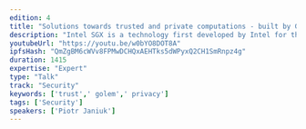 ```yaml
---
edition: 4
title: "Solutions towards trusted and private computations - built by Golem for the wider ecosystem"
description: "Intel SGX is a technology first developed by Intel for the protection of code and data. This an extremely promising technology that will contribute to the development of the blockchain space and is focusing efforts on solutions and further development.Our hard work has allowed us to be positioned as the most advanced team in this field. We are building this solution and open-sourcing it because we believe that our user-friendly product will enable many projects facing challenges like the ones we have faced apply this solution and push other development aspects of their projects. This talk will cover what we have accomplished so far and what are the next steps related to Intel SGX technology development.  We will explain how we have achieved total security and privacy for requestors (people requesting computing power via the Golem p2p marketplace). They can be certain that the data they share is not accessible for the providers and they can be certain that the results are not manipulated. We'll also show how that integrates with our Concent service.Most importantly we will talk about other new possibilities that this technology enables for decentralized computations, explaining how to run arbitrary binaries inside SGX."
youtubeUrl: "https://youtu.be/w0bYO8DOT8A"
ipfsHash: "QmZgBM6cWVv8FPMwDCHQxAEHTks5dWPyxQ2CH1SmRnpz4g"
duration: 1415
expertise: "Expert"
type: "Talk"
track: "Security"
keywords: ['trust',' golem',' privacy']
tags: ['Security']
speakers: ['Piotr Janiuk']
---
```

